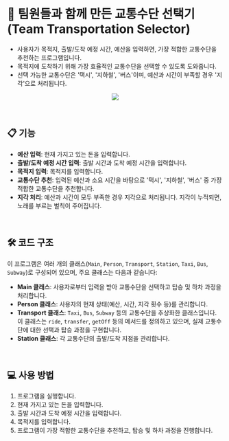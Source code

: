 # 🚦 팀원들과 함께 만든 교통수단 선택기 (Team Transportation Selector)
- 사용자가 목적지, 출발/도착 예정 시간, 예산을 입력하면, 가장 적합한 교통수단을 추천하는 프로그램입니다.
- 목적지에 도착하기 위해 가장 효율적인 교통수단을 선택할 수 있도록 도와줍니다.
- 선택 가능한 교통수단은 '택시', '지하철', '버스'이며, 예산과 시간이 부족할 경우 '지각'으로 처리됩니다.
<p align="center">
  <img src="https://github.com/user-attachments/assets/84d9d528-0364-4d37-9f70-ff66953be160">
</p>
<br>

## 📋 기능
- **예산 입력**: 현재 가지고 있는 돈을 입력합니다.
- **출발/도착 예정 시간 입력**: 출발 시간과 도착 예정 시간을 입력합니다.
- **목적지 입력**: 목적지를 입력합니다.
- **교통수단 추천**: 입력된 예산과 소요 시간을 바탕으로 '택시', '지하철', '버스' 중 가장 적합한 교통수단을 추천합니다.
- **지각 처리**: 예산과 시간이 모두 부족한 경우 지각으로 처리됩니다. 지각이 누적되면, 노래를 부르는 벌칙이 주어집니다.

<br>

## 🛠️ 코드 구조
이 프로그램은 여러 개의 클래스(`Main`, `Person`, `Transport`, `Station`, `Taxi`, `Bus`, `Subway`)로 구성되어 있으며, 주요 클래스는 다음과 같습니다:

- **Main 클래스**: 사용자로부터 입력을 받아 교통수단을 선택하고 탑승 및 하차 과정을 처리합니다.
- **Person 클래스**: 사용자의 현재 상태(예산, 시간, 지각 횟수 등)를 관리합니다.
- **Transport 클래스**: `Taxi`, `Bus`, `Subway` 등의 교통수단을 추상화한 클래스입니다. 이 클래스는 `ride`, `transfer`, `getOff` 등의 메서드를 정의하고 있으며, 실제 교통수단에 대한 선택과 탑승 과정을 구현합니다.
- **Station 클래스**: 각 교통수단의 출발/도착 지점을 관리합니다.

<br>

## 💻 사용 방법
1. 프로그램을 실행합니다.
2. 현재 가지고 있는 돈을 입력합니다.
3. 출발 시간과 도착 예정 시간을 입력합니다.
4. 목적지를 입력합니다.
5. 프로그램이 가장 적합한 교통수단을 추천하고, 탑승 및 하차 과정을 진행합니다.
<br>
